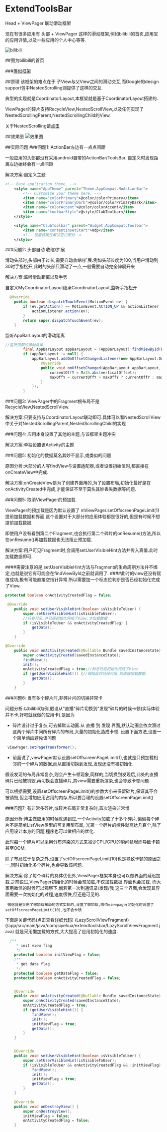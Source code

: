 # ExtendToolsBar
Head + ViewPager 联动滑动框架

现在有很多应用有 头部 + ViewPager 这样的滑动框架,例如bilibili的首页,应用宝的应用详情,以及一些应用的个人中心等等.

![bilibili](/img/bilibili.png)

##图为bilibili的首页

###[类似框架](https://github.com/cpoopc/ScrollableLayout)

##原理
该框架的难点在于 子View与父View之间的滑动交互,而Google的design support包中NestedScrolling则提供了这样的交互.

典型的实现就是CoordinatorLayout,本框架就是基于CoordinatorLayout搭建的.

ViewPager的碎片支持RecycleView,NestedScrollView,以及任何实现了NestedScrollingParent,NestedScrollingChild的View.

关于NestedScrolling请[点击](http://www.open-open.com/lib/view/open1440332151780.html)

##效果图
![效果图](/img/xiaoguo.gif)


##实际问题
###问题1: ActionBar左边有一点点间距

一般应用的头部都没有采用android自带的ActionBar/ToolsBar.
自定义时发现距离左边始终会有一点间距

解决方案:自定义主题
```xml
<!-- Base application theme. -->
    <style name="AppTheme" parent="Theme.AppCompat.NoActionBar">
        <!-- Customize your theme here. -->
        <item name="colorPrimary">@color/colorPrimary</item>
        <item name="colorPrimaryDark">@color/colorPrimaryDark</item>
        <item name="colorAccent">@color/colorAccent</item>
        <item name="toolbarStyle">@style/ClubToolbar</item>
    </style>

    <style name="ClubToolbar" parent="Widget.AppCompat.Toolbar">
        <item name="contentInsetStart">0dp</item>
        <!-- 设置该属性解决空白部分-->
    </style>
```

###问题2: 头部自动 收缩/扩展

滑动头部时,头部由于过长,需要自动收缩/扩展.例如头部长度为100,当用户滑动到30时手指松开,此时的头部只滑动了一点,一般需要自动完全伸展开来

解决方案:监听滑动距离以及手势

自定义MyCoordinatorLayout继承CoordinatorLayout,监听手指松开

```java
  @Override
    public boolean dispatchTouchEvent(MotionEvent ev) {
        if (ev.getAction() == MotionEvent.ACTION_UP && actionListener != null) {
            actionListener.action(ev);
        }
        return super.dispatchTouchEvent(ev);
    }
```

监听AppBarLayout的滑动距离

```java
//监听顶部的滑动具体
        final AppBarLayout appBarLayout = (AppBarLayout) findViewById(R.id.appbar);
        if (appBarLayout != null) {
            appBarLayout.addOnOffsetChangedListener(new AppBarLayout.OnOffsetChangedListener() {
                @Override
                public void onOffsetChanged(AppBarLayout appBarLayout, int verticalOffset) {
                    currentOffY = Math.abs(verticalOffset);
                    maxOffY = currentOffY > maxOffY ? currentOffY : maxOffY;
                }
            });
        }
```


###问题3: ViewPager中的Fragment根布局不是RecycleView,NestedScrollView.

解决方案:只要支持与CoordinatorLayout联动即可.具体可以看NestedScrollView中关于对NestedScrollingParent,NestedScrollingChild的实现

###问题4: 应用本身设置了其他的主题,与该框架主题冲突

解决方案:单独设置该Activity的主题

###问题5: 初始化的数据莫名其妙不显示,或类似的问题

原因分析:大部分的人写findView与设置适配器,或者设置初始值时,都直接在onCreateView中完成.

解决方案:onCreateView是为了创建界面用的,为了设置布局,初始化最好是在onActivityCreated中完成,才能保证不至于莫名其妙丢失数据等问题.


###问题5: 取消ViewPager的预加载

ViewPager的预加载是因为默认设置了 mViewPager.setOffscreenPageLimit(1) 提前加载数据和界面.这个设置对于大部分的应用体验都是很好的,但是有时候不想提前加载数据.

即使用户没有看到第二个Fragment,也会执行第二个碎片的onResume()方法,所以在onResume()再加载数据也无法阻止预加载.

解决方案:用户可见Fragment时,会调用setUserVisibleHint方法并传入真值.此时加载数据即可.

####需要注意的是,setUserVisibleHint方法与Fragment的生命周期方法并不绑定,也就是说它有可能会在findViewById之前就调用了.
####此时的view还没有赋值成功,极有可能直接空指针异常.所以需要加一个标志位判断是否已经初始化完成了View.

```java
protected boolean onActivityCreatedFlag = false;

 @Override
    public void setUserVisibleHint(boolean isVisibleToUser) {
        super.setUserVisibleHint(isVisibleToUser);
        //只有可见,并已经初始化完成了View,才加载数据
        if (isVisibleToUser && onActivityCreatedFlag) {
            getData();
        }
    }

@Override
    public void onActivityCreated(@Nullable Bundle savedInstanceState) {
        super.onActivityCreated(savedInstanceState);
        findView();
        init();
        onActivityCreatedFlag = true;//标志已经初始化完成了View
        if (getUserVisibleHint()) {//假如此时已经可见,则直接加载数据.
            getData();
        }
    }
```

###问题6: 当有多个碎片时,非碎片间的切换非常卡

问题分析:以bilibili为例,假设从"直播"碎片切换到"发现"碎片的时候卡顿(实际体验并不卡,好吧就我做的应用卡),是因为

* 碎片设计过于复杂,可去掉默认动画.从 直播 到 发现 界面,默认动画会依次滑过这两个碎片中间所有碎片的布局,大量的初始化造成卡顿.
设置下面方法,设置一个简单动画避免该问题

```java
 viewPager.setPageTransformer();
 ```

* 前面说了,viewPager默认设置setOffscreenPageLimit(1),也就是只预加载相邻的一个碎片的数据,而从直播切换到发现,发现还没有被初始化

假设发现的布局非常复杂,则会产生卡顿现象,同样的,当切换到发现后,此处的直播碎片已经被销毁,再切换会直播碎片,其view需要重新渲染,也会导致卡顿问题.

可以根据需要,设置setOffscreenPageLimit()的参数大小来保留碎片,保证其不会被销毁,但会增加应用占用的内存,所以要合理的设置setOffscreenPageLimit()

###问题7: 有非常多碎片,或碎片布局非常复杂时,首次渲染非常慢

原因分析:博主做应用的时候就遇到过,一个Activity加载了十多个碎片,偏偏每个碎片不是简单ListView类型的可复用型布局,
光第一个碎片的控件就高达几百个,除了应用设计本身的问题,程序也可以做相应的优化.

此时每一个碎片可以采用分布渲染的方式来减少CPU/GPU的瞬间猛增而导致卡顿甚至OOM.

除了布局过于复杂之外,设置了setOffscreenPageLimit(10)也是导致卡顿的原因之一,同时初始化多个碎片,也会导致该问题.

解决方案:除了每个碎片的具体优化外,ViewPager框架本身也可以做界面的延迟加载.之前说过,ViewPager初始化的时候会预加载,不仅加载数据,界面也会加载.
     而大家用微信的时候可以观察下,倘若第一次到通讯录/发现/我 这三个界面,会发现其界面需要一次初始化的过程,速度很快,但还是可见的.
     
     微信就是采用了懒加载布局的方式实现的,设置了懒加载,哪怕viewpager初始化时设置了setOffscreenPageLimit(10),也不会卡顿
 
下面是关键代码(点击查看[详细代码](/app/src/main/java/com/siyehua/extendtoolsbar/BaseFragment.java))
(LazyScrollViewFragment)(/app/src/main/java/com/siyehua/extendtoolsbar/LazyScrollViewFragment.java)
就是采用懒加载的方式,大大提高了应用初始化的速度.

```java
  /**
     * init view flag
     */
    protected boolean initViewFlag = false;
    /**
     * get data flag
     */
    protected boolean getDataFlag = false;
    protected boolean onActivityCreatedFlag = false;


    @Override
    public void onActivityCreated(@Nullable Bundle savedInstanceState) {
        super.onActivityCreated(savedInstanceState);
        onActivityCreatedFlag = true;
        if (getUserVisibleHint()) {
            findView();
            init();
            initViewFlag = true;
            getData();
        }
    }


    @Override
    public void setUserVisibleHint(boolean isVisibleToUser) {
        super.setUserVisibleHint(isVisibleToUser);
        if (isVisibleToUser && onActivityCreatedFlag && !initViewFlag) {
            findView();
            init();
            initViewFlag = true;
            getData();
        }
    }

    @Override
    public void onDestroyView() {
        super.onDestroyView();
        initViewFlag = false;
        onActivityCreatedFlag = false;
    }
```
     
     
     